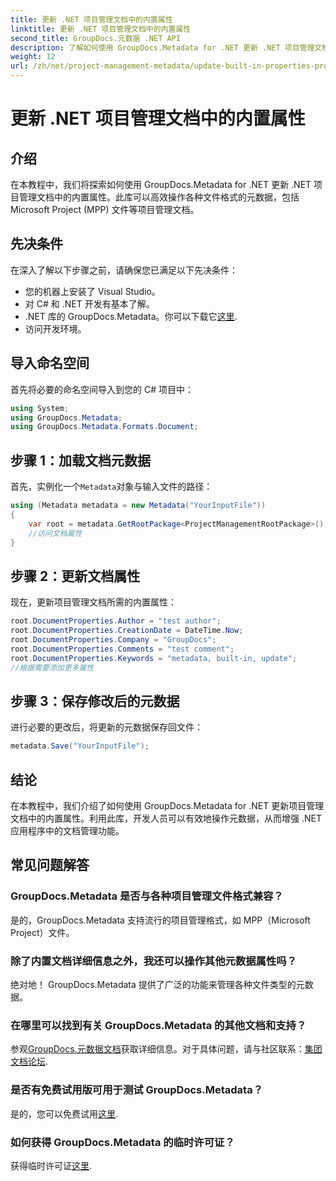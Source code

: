 ```yaml
---
title: 更新 .NET 项目管理文档中的内置属性
linktitle: 更新 .NET 项目管理文档中的内置属性
second_title: GroupDocs.元数据 .NET API
description: 了解如何使用 GroupDocs.Metadata for .NET 更新 .NET 项目管理文档中的元数据。高效增强文档管理。
weight: 12
url: /zh/net/project-management-metadata/update-built-in-properties-project-management-documents/
---
```


# 更新 .NET 项目管理文档中的内置属性

## 介绍
在本教程中，我们将探索如何使用 GroupDocs.Metadata for .NET 更新 .NET 项目管理文档中的内置属性。此库可以高效操作各种文件格式的元数据，包括 Microsoft Project (MPP) 文件等项目管理文档。
## 先决条件
在深入了解以下步骤之前，请确保您已满足以下先决条件：
- 您的机器上安装了 Visual Studio。
- 对 C# 和 .NET 开发有基本了解。
-  .NET 库的 GroupDocs.Metadata。你可以下载它[这里](https://releases.groupdocs.com/metadata/net/).
- 访问开发环境。

## 导入命名空间
首先将必要的命名空间导入到您的 C# 项目中：
```csharp
using System;
using GroupDocs.Metadata;
using GroupDocs.Metadata.Formats.Document;
```
## 步骤 1：加载文档元数据
首先，实例化一个`Metadata`对象与输入文件的路径：
```csharp
using (Metadata metadata = new Metadata("YourInputFile"))
{
    var root = metadata.GetRootPackage<ProjectManagementRootPackage>();
    //访问文档属性
}
```
## 步骤 2：更新文档属性
现在，更新项目管理文档所需的内置属性：
```csharp
root.DocumentProperties.Author = "test author";
root.DocumentProperties.CreationDate = DateTime.Now;
root.DocumentProperties.Company = "GroupDocs";
root.DocumentProperties.Comments = "test comment";
root.DocumentProperties.Keywords = "metadata, built-in, update";
//根据需要添加更多属性
```
## 步骤 3：保存修改后的元数据
进行必要的更改后，将更新的元数据保存回文件：
```csharp
metadata.Save("YourInputFile");
```

## 结论
在本教程中，我们介绍了如何使用 GroupDocs.Metadata for .NET 更新项目管理文档中的内置属性。利用此库，开发人员可以有效地操作元数据，从而增强 .NET 应用程序中的文档管理功能。

## 常见问题解答
### GroupDocs.Metadata 是否与各种项目管理文件格式兼容？
是的，GroupDocs.Metadata 支持流行的项目管理格式，如 MPP（Microsoft Project）文件。
### 除了内置文档详细信息之外，我还可以操作其他元数据属性吗？
绝对地！ GroupDocs.Metadata 提供了广泛的功能来管理各种文件类型的元数据。
### 在哪里可以找到有关 GroupDocs.Metadata 的其他文档和支持？
参观[GroupDocs.元数据文档](https://tutorials.groupdocs.com/metadata/net/)获取详细信息。对于具体问题，请与社区联系：[集团文档论坛](https://forum.groupdocs.com/c/metadata/14).
### 是否有免费试用版可用于测试 GroupDocs.Metadata？
是的，您可以免费试用[这里](https://releases.groupdocs.com/).
### 如何获得 GroupDocs.Metadata 的临时许可证？
获得临时许可证[这里](https://purchase.groupdocs.com/temporary-license/).